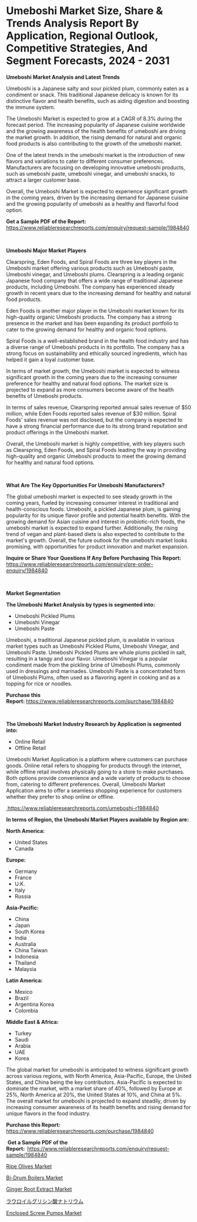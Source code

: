 <p><h1>Umeboshi Market Size, Share & Trends Analysis Report By Application, Regional Outlook, Competitive Strategies, And Segment Forecasts, 2024 - 2031</h1></p><p><strong>Umeboshi Market Analysis and Latest Trends</strong></p>
<p><p>Umeboshi is a Japanese salty and sour pickled plum, commonly eaten as a condiment or snack. This traditional Japanese delicacy is known for its distinctive flavor and health benefits, such as aiding digestion and boosting the immune system.</p><p>The Umeboshi Market is expected to grow at a CAGR of 8.3% during the forecast period. The increasing popularity of Japanese cuisine worldwide and the growing awareness of the health benefits of umeboshi are driving the market growth. In addition, the rising demand for natural and organic food products is also contributing to the growth of the umeboshi market.</p><p>One of the latest trends in the umeboshi market is the introduction of new flavors and variations to cater to different consumer preferences. Manufacturers are focusing on developing innovative umeboshi products, such as umeboshi paste, umeboshi vinegar, and umeboshi snacks, to attract a larger customer base.</p><p>Overall, the Umeboshi Market is expected to experience significant growth in the coming years, driven by the increasing demand for Japanese cuisine and the growing popularity of umeboshi as a healthy and flavorful food option.</p></p>
<p><strong>Get a Sample PDF of the Report:&nbsp;</strong> <a href="https://www.reliableresearchreports.com/enquiry/request-sample/1984840">https://www.reliableresearchreports.com/enquiry/request-sample/1984840</a></p>
<p>&nbsp;</p>
<p><strong>Umeboshi Major Market Players</strong></p>
<p><p>Clearspring, Eden Foods, and Spiral Foods are three key players in the Umeboshi market offering various products such as Umeboshi paste, Umeboshi vinegar, and Umeboshi plums. Clearspring is a leading organic Japanese food company that offers a wide range of traditional Japanese products, including Umeboshi. The company has experienced steady growth in recent years due to the increasing demand for healthy and natural food products.</p><p>Eden Foods is another major player in the Umeboshi market known for its high-quality organic Umeboshi products. The company has a strong presence in the market and has been expanding its product portfolio to cater to the growing demand for healthy and organic food options.</p><p>Spiral Foods is a well-established brand in the health food industry and has a diverse range of Umeboshi products in its portfolio. The company has a strong focus on sustainability and ethically sourced ingredients, which has helped it gain a loyal customer base.</p><p>In terms of market growth, the Umeboshi market is expected to witness significant growth in the coming years due to the increasing consumer preference for healthy and natural food options. The market size is projected to expand as more consumers become aware of the health benefits of Umeboshi products.</p><p>In terms of sales revenue, Clearspring reported annual sales revenue of $50 million, while Eden Foods reported sales revenue of $30 million. Spiral Foods' sales revenue was not disclosed, but the company is expected to have a strong financial performance due to its strong brand reputation and product offerings in the Umeboshi market.</p><p>Overall, the Umeboshi market is highly competitive, with key players such as Clearspring, Eden Foods, and Spiral Foods leading the way in providing high-quality and organic Umeboshi products to meet the growing demand for healthy and natural food options.</p></p>
<p>&nbsp;</p>
<p><strong>What Are The Key Opportunities For Umeboshi Manufacturers?</strong></p>
<p><p>The global umeboshi market is expected to see steady growth in the coming years, fueled by increasing consumer interest in traditional and health-conscious foods. Umeboshi, a pickled Japanese plum, is gaining popularity for its unique flavor profile and potential health benefits. With the growing demand for Asian cuisine and interest in probiotic-rich foods, the umeboshi market is expected to expand further. Additionally, the rising trend of vegan and plant-based diets is also expected to contribute to the market's growth. Overall, the future outlook for the umeboshi market looks promising, with opportunities for product innovation and market expansion.</p></p>
<p><strong>Inquire or Share Your Questions If Any Before Purchasing This Report:</strong> <a href="https://www.reliableresearchreports.com/enquiry/pre-order-enquiry/1984840">https://www.reliableresearchreports.com/enquiry/pre-order-enquiry/1984840</a></p>
<p>&nbsp;</p>
<p><strong>Market Segmentation</strong></p>
<p><strong>The Umeboshi Market Analysis by types is segmented into:</strong></p>
<p><ul><li>Umeboshi Pickled Plums</li><li>Umeboshi Vinegar</li><li>Umeboshi Paste</li></ul></p>
<p><p>Umeboshi, a traditional Japanese pickled plum, is available in various market types such as Umeboshi Pickled Plums, Umeboshi Vinegar, and Umeboshi Paste. Umeboshi Pickled Plums are whole plums pickled in salt, resulting in a tangy and sour flavor. Umeboshi Vinegar is a popular condiment made from the pickling brine of Umeboshi Plums, commonly used in dressings and marinades. Umeboshi Paste is a concentrated form of Umeboshi Plums, often used as a flavoring agent in cooking and as a topping for rice or noodles.</p></p>
<p><strong>Purchase this Report:&nbsp;</strong><a href="https://www.reliableresearchreports.com/purchase/1984840">https://www.reliableresearchreports.com/purchase/1984840</a></p>
<p>&nbsp;</p>
<p><strong>The Umeboshi Market Industry Research by Application is segmented into:</strong></p>
<p><ul><li>Online Retail</li><li>Offline Retail</li></ul></p>
<p><p>Umeboshi Market Application is a platform where customers can purchase goods. Online retail refers to shopping for products through the internet, while offline retail involves physically going to a store to make purchases. Both options provide convenience and a wide variety of products to choose from, catering to different preferences. Overall, Umeboshi Market Application aims to offer a seamless shopping experience for customers whether they prefer to shop online or offline.</p></p>
<p><a href="https://www.reliableresearchreports.com/umeboshi-r1984840">&nbsp;https://www.reliableresearchreports.com/umeboshi-r1984840</a></p>
<p><strong>In terms of Region, the Umeboshi Market Players available by Region are:</strong></p>
<p>
    <p> <strong> North America: </strong>
        <ul>
            <li>United States</li>
            <li>Canada</li>
        </ul>
        </p> 
    <p> <strong> Europe: </strong>
        <ul>
            <li>Germany</li>
            <li>France</li>
            <li>U.K.</li>
            <li>Italy</li>
            <li>Russia</li>
        </ul>
        </p> 
    <p> <strong> Asia-Pacific: </strong>
        <ul>
            <li>China</li>
            <li>Japan</li>
            <li>South Korea</li>
            <li>India</li>
            <li>Australia</li>
            <li>China Taiwan</li>
            <li>Indonesia</li>
            <li>Thailand</li>
            <li>Malaysia</li>
        </ul>
        </p> 
    <p> <strong> Latin America: </strong>
        <ul>
            <li>Mexico</li>
            <li>Brazil</li>
            <li>Argentina Korea</li>
            <li>Colombia</li>
        </ul>
        </p> 
    <p> <strong> Middle East & Africa: </strong>
        <ul>
            <li>Turkey</li>
            <li>Saudi</li>
            <li>Arabia</li>
            <li>UAE</li>
            <li>Korea</li>
        </ul>
    </p>
    </p>
<p><p>The global market for umeboshi is anticipated to witness significant growth across various regions, with North America, Asia-Pacific, Europe, the United States, and China being the key contributors. Asia-Pacific is expected to dominate the market, with a market share of 40%, followed by Europe at 25%, North America at 20%, the United States at 10%, and China at 5%. The overall market for umeboshi is projected to expand steadily, driven by increasing consumer awareness of its health benefits and rising demand for unique flavors in the food industry.</p></p>
<p><strong>Purchase this Report: </strong><a href="https://www.reliableresearchreports.com/purchase/1984840">https://www.reliableresearchreports.com/purchase/1984840</a></p>
<p>&nbsp;<strong>Get a Sample PDF of the Report:&nbsp;&nbsp;</strong><a href="https://www.reliableresearchreports.com/enquiry/request-sample/1984840">https://www.reliableresearchreports.com/enquiry/request-sample/1984840</a></p>
<p><strong></strong></p>
<p><p><a href="https://github.com/RickHolmes3/Market-Research-Report-List-4/blob/main/ripe-olives-market.md">Ripe Olives Market</a></p><p><a href="https://issuu.com/reportprime-2/docs/bi-drum-boilers-market-size-2030.pptx">Bi-Drum Boilers Market</a></p><p><a href="https://github.com/Alonsoolds3wq1d81czn8rbol/Market-Research-Report-List-1/blob/main/ginger-root-extract-market.md">Ginger Root Extract Market</a></p><p><a href="https://github.com/dzy793153605/Market-Research-Report-List-1/blob/main/211853718555.md">ラウロイルグリシン酸ナトリウム</a></p><p><a href="https://issuu.com/reportprime-2/docs/enclosed-screw-pumps-market-size-2030.pptx">Enclosed Screw Pumps Market</a></p></p>